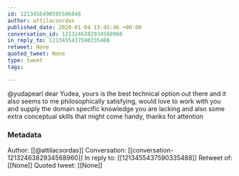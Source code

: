 ```yaml
---
id: 1213456490595586048
author: attilacsordas
published_date: 2020-01-04 13:45:46 +00:00
conversation_id: 1213246382934568960
in_reply_to: 1213455437590335488
retweet: None
quoted_tweet: None
type: tweet
tags:

---
```


@yudapearl dear Yudea, yours is the best technical option out there and it also seems to me philosophically satisfying, would love to work with you and supply the domain specific knowledge you are lacking and also some extra conceptual skills that might come handy, thanks for attention

### Metadata

Author: [[@attilacsordas]]
Conversation: [[conversation-1213246382934568960]]
In reply to: [[1213455437590335488]]
Retweet of: [[None]]
Quoted tweet: [[None]]
